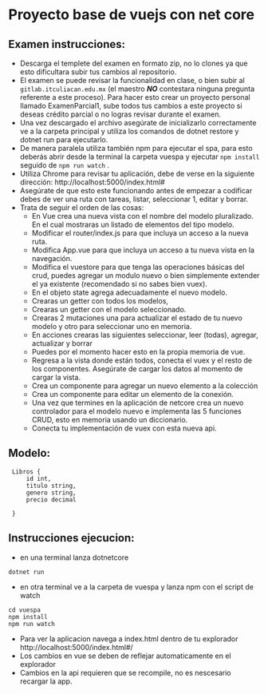 # Proyecto base de vuejs con net core 

## Examen instrucciones:
* Descarga el templete del examen en formato zip, no lo clones ya que esto dificultara subir tus cambios al repositorio.
* El examen se puede revisar la funcionalidad en clase, o bien subir al `gitlab.itculiacan.edu.mx`  (el maestro ***NO*** contestara ninguna pregunta referente a este proceso). Para hacer esto crear un proyecto personal llamado ExamenParcial1, sube todos tus cambios a este proyecto si deseas crédito parcial o no logras revisar durante el examen. 
* Una vez descargado el archivo asegúrate de inicializarlo correctamente ve a la carpeta principal y utiliza los comandos de dotnet restore y dotnet run para ejecutarlo.
* De manera paralela utiliza también npm para ejecutar el spa, para esto deberás abrir desde la terminal la carpeta vuespa y ejecutar `npm install` seguido de `npm run watch` . 
* Utiliza Chrome para revisar tu aplicación, debe de verse en la siguiente dirección:  http://localhost:5000/index.html# 
* Asegúrate de que esto este funcionando antes de empezar a codificar debes de ver una ruta con tareas, listar, seleccionar 1, editar y borrar. 
* Trata de seguir el orden de las cosas:
  * En Vue crea una nueva vista con el nombre del modelo pluralizado. En el cual mostraras un listado de elementos del tipo modelo.
  *	Modificar el router/index.js para que incluya un acceso a la nueva ruta.
  *	Modifica App.vue para que incluya un acceso a tu nueva vista en la navegación. 
  *	Modifica el vuestore para que tenga las operaciones básicas del crud, puedes agregar un modulo nuevo o bien simplemente extender el ya existente (recomendado si no sabes bien vuex). 
  *	En el objeto state agrega adecuadamente el nuevo modelo. 
  *	Crearas un getter con todos los modelos,
  *	Crearas un getter con el modelo seleccionado. 
  *	Crearas 2 mutaciones una para actualizar el estado de tu nuevo modelo y otro para seleccionar uno en memoria. 
  *	En acciones crearas las siguientes seleccionar, leer (todas), agregar, actualizar y borrar
  *	Puedes por el momento hacer esto en la propia memoria de vue.
  *	Regresa a la vista donde están todos, conecta el vuex y el resto de los componentes. Asegúrate de cargar los datos al momento de cargar la vista. 
  *	Crea un componente para agregar un nuevo elemento a la colección
  *	Crea un componente para editar un elemento de la conexión.
  *	Una vez que termines en la aplicación de netcore crea un nuevo controlador para el modelo nuevo e implementa las 5 funciones CRUD, esto en memoria usando un diccionario. 
  *	Conecta tu implementación de vuex con esta nueva api.

## Modelo:

```
 Libros {
     id int, 
     titulo string,
     genero string,
     precio decimal

 }

```



## Instrucciones ejecucion:

* en una terminal lanza dotnetcore 
```
dotnet run 
```
* en otra terminal ve a la carpeta de vuespa y lanza npm con el script de watch

```
cd vuespa
npm install
npm run watch
```

* Para ver la aplicacion navega a index.html dentro de tu explorador http://localhost:5000/index.html#/
* Los cambios en vue se deben de reflejar automaticamente en el explorador
* Cambios en la api requieren que se recompile, no es nescesario recargar la app.